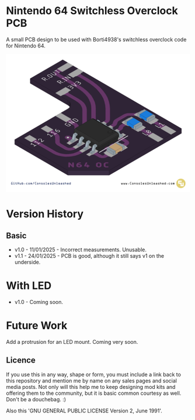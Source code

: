 # Nintendo 64 Switchless Overclock PCB

A small PCB design to be used with Borti4938's switchless overclock code for Nintendo 64.

![My Image](N64-Overclock-Main.png)

# Version History

## Basic

- v1.0 - 11/01/2025 - Incorrect measurements. Unusable.
- v1.1 - 24/01/2025 - PCB is good, although it still says v1 on the underside.

# With LED

- v1.0 - Coming soon.

# Future Work

Add a protrusion for an LED mount. Coming very soon.

## Licence

If you use this in any way, shape or form, you must include a link back to this repository and mention me by name on any sales pages and social media posts. Not only will this help me to keep designing mod kits and offering them to the community, but it is basic common courtesy as well. Don't be a douchebag. :)

Also this 'GNU GENERAL PUBLIC LICENSE Version 2, June 1991'.

